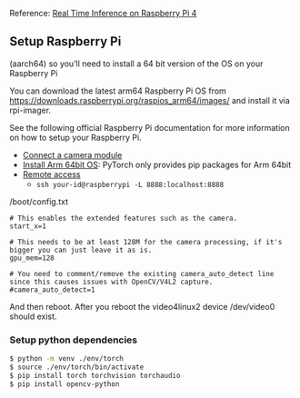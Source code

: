 
Reference: [Real Time Inference on Raspberry Pi 4](https://pytorch.org/tutorials/intermediate/realtime_rpi.html)

## Setup Raspberry Pi

 (aarch64) so you’ll need to install a 64 bit version of the OS on your Raspberry Pi

You can download the latest arm64 Raspberry Pi OS from https://downloads.raspberrypi.org/raspios_arm64/images/ and install it via rpi-imager.

See the following official Raspberry Pi documentation for more information on how to setup your Raspberry Pi.
* [Connect a camera module](https://projects.raspberrypi.org/en/projects/getting-started-with-picamera)
* [Install Arm 64bit OS](https://www.raspberrypi.com/documentation/computers/getting-started.html#raspberry-pi-imager): PyTorch only provides pip packages for Arm 64bit
* [Remote access](https://www.raspberrypi.com/documentation/computers/remote-access.html)
    - `ssh your-id@raspberrypi -L 8888:localhost:8888`


/boot/config.txt
```
# This enables the extended features such as the camera.
start_x=1

# This needs to be at least 128M for the camera processing, if it's bigger you can just leave it as is.
gpu_mem=128

# You need to comment/remove the existing camera_auto_detect line since this causes issues with OpenCV/V4L2 capture.
#camera_auto_detect=1
```

And then reboot. After you reboot the video4linux2 device /dev/video0 should exist.


### Setup python dependencies

```bash
$ python -m venv ./env/torch
$ source ./env/torch/bin/activate
$ pip install torch torchvision torchaudio
$ pip install opencv-python
```
